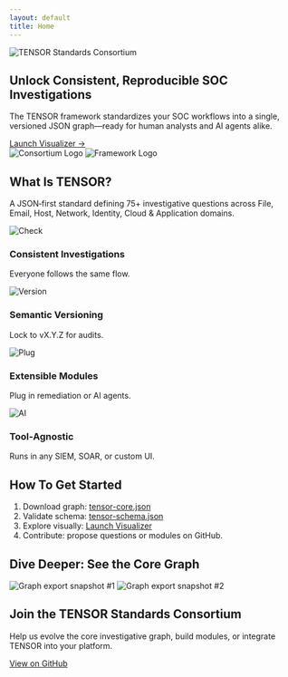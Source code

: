 ```yaml
---
layout: default
title: Home
---
```


<!-- HERO -->
<section class="bg-gradient-to-r from-navy to-teal text-white py-20">
  <div class="max-w-4xl mx-auto text-center px-4">
    <img src="{{ site.baseurl }}/assets/images/logo-consortium.png" alt="TENSOR Standards Consortium" class="mx-auto mb-8 h-48 w-auto"/>
    <h1 class="text-4xl font-extrabold mb-4">
      Unlock Consistent, Reproducible SOC Investigations
    </h1>
    <p class="text-lg mb-8">
      The TENSOR framework standardizes your SOC workflows into a single, versioned JSON graph—ready for human analysts and AI agents alike.
    </p>
    <a href="{{ site.baseurl }}/visualizer/" class="inline-block bg-white text-navy font-semibold py-3 px-6 rounded-lg shadow hover:bg-gray-100 transition">
      Launch Visualizer →
    </a>
    <div class="mt-10 flex justify-center space-x-6">
      <img src="{{ site.baseurl }}/assets/images/logo-consortium.png" alt="Consortium Logo" class="h-24"/>
      <img src="{{ site.baseurl }}/assets/images/logo-framework.png" alt="Framework Logo" class="h-24"/>
    </div>
  </div>
</section>

<!-- WHAT IS TENSOR -->
<section class="bg-gray-50 py-16">
  <div class="max-w-3xl mx-auto px-4">
    <h2 class="text-3xl font-bold mb-4">What Is TENSOR?</h2>
    <p class="text-lg text-gray-700">
      A JSON‑first standard defining 75+ investigative questions across File, Email, Host, Network, Identity, Cloud &amp; Application domains.
    </p>
  </div>
</section>

<!-- WHY TENSOR CARDS -->
<section class="py-16">
  <div class="max-w-6xl mx-auto px-4 grid grid-cols-1 md:grid-cols-4 gap-8">
    <div class="bg-white rounded-lg shadow p-6 text-center">
      <img src="{{ site.baseurl }}/assets/icons/check.svg" alt="Check" class="mx-auto h-12 mb-4"/>
      <h3 class="font-semibold text-xl mb-2">Consistent Investigations</h3>
      <p>Everyone follows the same flow.</p>
    </div>
    <div class="bg-white rounded-lg shadow p-6 text-center">
      <img src="{{ site.baseurl }}/assets/icons/version.svg" alt="Version" class="mx-auto h-12 mb-4"/>
      <h3 class="font-semibold text-xl mb-2">Semantic Versioning</h3>
      <p>Lock to vX.Y.Z for audits.</p>
    </div>
    <div class="bg-white rounded-lg shadow p-6 text-center">
      <img src="{{ site.baseurl }}/assets/icons/plug.svg" alt="Plug" class="mx-auto h-12 mb-4"/>
      <h3 class="font-semibold text-xl mb-2">Extensible Modules</h3>
      <p>Plug in remediation or AI agents.</p>
    </div>
    <div class="bg-white rounded-lg shadow p-6 text-center">
      <img src="{{ site.baseurl }}/assets/icons/ai.svg" alt="AI" class="mx-auto h-12 mb-4"/>
      <h3 class="font-semibold text-xl mb-2">Tool‑Agnostic</h3>
      <p>Runs in any SIEM, SOAR, or custom UI.</p>
    </div>
  </div>
</section>

<!-- HOW TO GET STARTED -->
<section class="bg-gray-50 py-16">
  <div class="max-w-3xl mx-auto px-4">
    <h2 class="text-2xl font-bold mb-4">How To Get Started</h2>
    <ol class="list-decimal list-inside space-y-2 text-gray-700">
      <li>Download graph: <a href="{{ site.baseurl }}/core/latest/tensor-core.json" class="text-teal hover:underline">tensor-core.json</a></li>
      <li>Validate schema: <a href="{{ site.baseurl }}/schemas/tensor-schema.json" class="text-teal hover:underline">tensor-schema.json</a></li>
      <li>Explore visually: <a href="{{ site.baseurl }}/visualizer/" class="text-teal hover:underline">Launch Visualizer</a></li>
      <li>Contribute: propose questions or modules on GitHub.</li>
    </ol>
  </div>
</section>

<!-- DIVE DEEPER GRAPH PREVIEWS -->
<section class="py-16">
  <div class="max-w-4xl mx-auto px-4 text-center">
    <h2 class="text-2xl font-bold mb-6">Dive Deeper: See the Core Graph</h2>
    <div class="grid grid-cols-1 md:grid-cols-2 gap-6">
      <img src="{{ site.baseurl }}/assets/images/graph-export1.png" alt="Graph export snapshot #1" class="rounded shadow-md"/>
      <img src="{{ site.baseurl }}/assets/images/graph-export2.png" alt="Graph export snapshot #2" class="rounded shadow-md"/>
    </div>
  </div>
</section>

<!-- GET INVOLVED CTA -->
<section class="bg-gray-800 text-white py-16">
  <div class="max-w-3xl mx-auto px-4 text-center">
    <h2 class="text-3xl font-bold mb-4">Join the TENSOR Standards Consortium</h2>
    <p class="mb-6">Help us evolve the core investigative graph, build modules, or integrate TENSOR into your platform.</p>
    <a href="https://github.com/tensor-standards-consortium/tensor-framework"
       class="bg-teal text-navy font-semibold py-3 px-6 rounded-lg hover:bg-green-400 transition">
      View on GitHub
    </a>
  </div>
</section>

